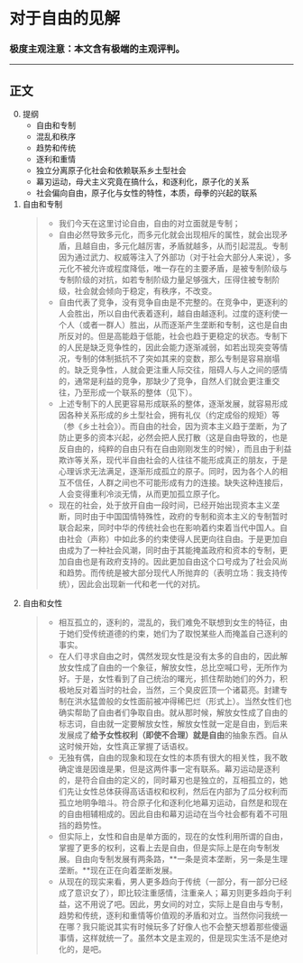 # 对于自由的见解

### 极度主观注意：本文含有极端的主观评判。
------------------------------------------

## 正文  
0. 提纲  
   + 自由和专制
   + 混乱和秩序
   + 趋势和传统
   + 逐利和重情
   + 独立分离原子化社会和依赖联系乡土型社会
   + 幕刃运动，母犬主义究竟在搞什么，和逐利化，原子化的关系
   + 社会偏向自由，原子化与女性的特性，本质，母拳的兴起的联系
1. 自由和专制
   >+ 我们今天在这里讨论自由，自由的对立面就是专制；  
   >+ 自由必然导致多元化，而多元化就会出现相斥的属性，就会出现矛盾，且越自由，多元化越厉害，矛盾就越多，从而引起混乱。专制因为通过武力、权威等注入了外部功（对于社会大部分人来说），多元化不被允许或程度降低，唯一存在的主要矛盾，是被专制阶级与专制阶级的对抗，如若专制阶级力量足够强大，压得住被专制阶级，社会就会倾向于稳定，有秩序，不改变。  
   >+ 自由代表了竞争，没有竞争自由是不完整的。在竞争中，更逐利的人会胜出，所以自由代表着逐利，越自由越逐利。过度的逐利使一个人（或者一群人）胜出，从而逐渐产生垄断和专制，这也是自由所反对的。但是高能趋于低能，社会也趋于更稳定的状态。专制下的人民是缺乏竞争性的，因此会能力逐渐减弱，如若出现突变等情况，专制的体制抵抗不了突如其来的变数，那么专制是容易崩塌的。缺乏竞争性，人就会更注重人际交往，阻碍人与人之间的感情的，通常是利益的竞争，那缺少了竞争，自然人们就会更注重交往，乃至形成一个联系的整体（见下）。  
   >+ 上述专制下的人民更容易形成联系的整体，逐渐发展，就容易形成因各种关系形成的乡土型社会，拥有礼仪（约定成俗的规矩）等（参《乡土社会》）。而自由的社会，因为资本主义趋于垄断，为了防止更多的资本兴起，必然会把人民打散（这是自由导致的，也是反自由的，纯粹的自由只有在自由刚刚发生的时候），而且由于利益欺诈等关系，现代半自由社会的人往往不能形成真正的朋友，于是心理诉求无法满足，逐渐形成孤立的原子。同时，因为各个人的相互不信任，人群之间也不可能形成有力的连接。缺失这种连接后，人会变得重利冷淡无情，从而更加孤立原子化。  
   >+ 现在的社会，处于放开自由一段时间，已经开始出现资本主义垄断，同时由于中国国情特殊性，政府的专制和资本主义的专制暂时联合起来，同时中华的传统社会也在影响着约束着当代中国人。自由社会（声称）中如此多的约束使得人民更向往自由。于是更加自由成为了一种社会风潮，同时由于其能掩盖政府和资本的专制，更加自由也是有政府支持的。因此更加自由这个口号成为了社会风尚和趋势。而传统是被大部分现代人所抛弃的（表明立场：我支持传统），因此会出现新一代和老一代的对抗。 
2. 自由和女性 
   >+ 相互孤立的，逐利的，混乱的，我们难免不联想到女生的特征，由于她们受传统道德的约束，她们为了取悦某些人而掩盖自己逐利的事实。  
   >+ 在人们寻求自由之时，偶然发现女性是没有太多的自由的，因此解放女性成了自由的一个象征，解放女性，总比空喊口号，无所作为好。于是，女性看到了自己统治的曙光，抓住帮助她们的外力，积极地反对着当时的社会，当然，三个臭皮匠顶一个诸葛亮。封建专制在洪水猛兽般的女性面前被冲得稀巴烂（形式上）。当然女性们也确实帮助了自由者们争取自由。就从那时候，解放女性成了自由的标志词，自由就一定要解放女性，解放女性就一定是自由，到后来发展成了**给予女性权利（即使不合理）就是自由**的抽象东西。自从这时候开始，女性真正掌握了话语权。  
   >+ 无独有偶，自由的现象和现在女性的本质有很大的相关性，我不敢确定谁是因谁是果，但是这两件事一定有联系。幕刃运动是逐利的，是符合自由的定义的，同时幕刃也是独立的，互相孤立的，她们先让女性总体获得高话语权和权利，然后在内部为了瓜分权利而孤立地明争暗斗。符合原子化和逐利化地幕刃运动，自然是和现在的自由相辅相成的。因此自由和幕刃运动在当今社会都有着不可阻挡的趋势性。  
   >+ 但实际上，女性和自由是单方面的，现在的女性利用所谓的自由，掌握了更多的权利，这看上去是自由，但是实际上是在向专制发展。自由向专制发展有两条路，**一条是资本垄断，另一条是生理垄断。**现在正在向着垄断发展。  
   >+ 从现在的现实来看，男人更多趋向于传统（一部分，有一部分已经成了意识女了），即比较注重感情，注重亲人；幕刃则更多趋向于利益，这不用说了吧。因此，男女间的对立，实际上是自由与专制，趋势和传统，逐利和重情等价值观的矛盾和对立。当然你问我统一在哪？我只能说其实有时候玩多了好像人也不会整天想着那些傻逼事情，这样就统一了。虽然本文是主观的，但是现实生活不是绝对化的，是吧。